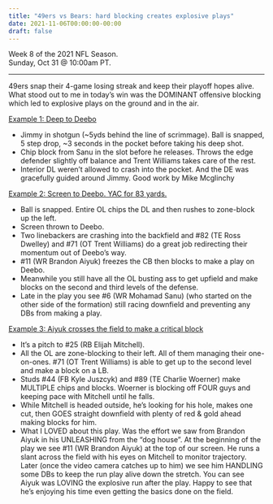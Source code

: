 ```yaml
---
title: "49ers vs Bears: hard blocking creates explosive plays"
date: 2021-11-06T00:00:00-00:00
draft: false
---
```


Week 8 of the 2021 NFL Season.  
Sunday, Oct 31 @ 10:00am PT.

---

49ers snap their 4-game losing streak and keep their playoff hopes alive. What stood out to me in today’s win was the DOMINANT offensive blocking which led to explosive plays on the ground and in the air.

[Example 1: Deep to Deebo](https://www.youtube.com/watch?v=M3Fm_TgBeqQ&t=341)

* Jimmy in shotgun (~5yds behind the line of scrimmage). Ball is snapped, 5 step drop, ~3 seconds in the pocket before taking his deep shot.
* Chip block from Sanu in the slot before he releases. Throws the edge defender slightly off balance and Trent Williams takes care of the rest.
* Interior DL weren’t allowed to crash into the pocket. And the DE was gracefully guided around Jimmy. Good work by Mike Mcglinchy

[Example 2: Screen to Deebo. YAC for 83 yards.](https://www.youtube.com/watch?v=M3Fm_TgBeqQ&t=444s)

* Ball is snapped. Entire OL chips the DL and then rushes to zone-block up the left.
* Screen thrown to Deebo.
* Two linebackers are crashing into the backfield and #82 (TE Ross Dwelley) and #71 (OT Trent Williams) do a great job redirecting their momentum out of Deebo’s way.
* #11 (WR Brandon Aiyuk) freezes the CB then blocks to make a play on Deebo.
* Meanwhile you still have all the OL busting ass to get upfield and make blocks on the second and third levels of the defense.
* Late in the play you see #6 (WR Mohamad Sanu) (who started on the other side of the formation) still racing downfield and preventing any DBs from making a play.

[Example 3: Aiyuk crosses the field to make a critical block](https://www.youtube.com/watch?v=M3Fm_TgBeqQ&t=696s)

* It’s a pitch to #25 (RB Elijah Mitchell).
* All the OL are zone-blocking to their left. All of them managing their one-on-ones. #71 (OT Trent Williams) is able to get up to the second level and make a block on a LB.
* Studs #44 (FB Kyle Juszcyk) and #89 (TE Charlie Woerner) make MULTIPLE chips and blocks. Woerner is blocking off FOUR guys and keeping pace with Mitchell until he falls.
* While Mitchell is headed outside, he’s looking for his hole, makes one cut, then GOES straight downfield with plenty of red & gold  ahead making blocks for him.
* What I LOVED about this play. Was the effort we saw from Brandon Aiyuk in his UNLEASHING from the “dog house”. At the beginning of the play we see #11 (WR Brandon Aiyuk) at the top of our screen. He runs a slant across the field with his eyes on Mitchell to monitor trajectory. Later (once the video camera catches up to him) we see him HANDLING some DBs to keep the run play alive down the stretch. You can see Aiyuk was LOVING the explosive run after the play. Happy to see that he’s enjoying his time even getting the basics done on the field.

